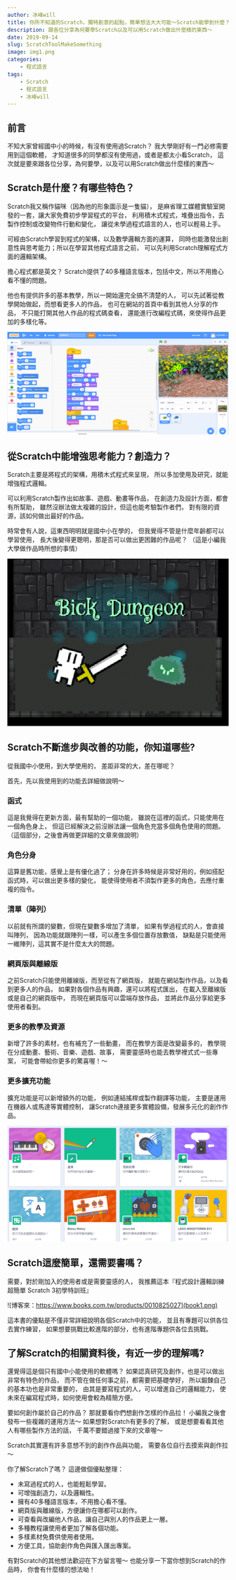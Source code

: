 ```yaml
---
author: 冰峰will
title: 你所不知道的Scratch，獨特創意的起點，簡單想法大大可能～Scratch能學到什麼？實現你的獨特創意，不可不知的創造工具
description: 跟各位分享為何要學Scratch以及可以用Scratch做出什麼樣的東西～
date: 2019-09-14
slug: ScratchToolMakeSomething
image: img1.png
categories:
    - 程式語言
tags: 
    - Scratch
    - 程式語言
    - 冰峰will
---
```


## 前言
不知大家曾經國中小的時候，有沒有使用過Scratch？
我大學剛好有一門必修需要用到這個軟體，
才知道很多的同學都沒有使用過，或者是都太小看Scratch，
這次就是要來跟各位分享，為何要學，以及可以用Scratch做出什麼樣的東西～


## Scratch是什麼？有哪些特色？
Scratch我又稱作貓咪（因為他的形象圖示是一隻貓），
是麻省理工媒體實驗室開發的一套，讓大家免費初步學習程式的平台，
利用積木式程式，堆疊出指令，去製作控制或改變物件行動和變化，
讓從未學過程式語言的人，也可以輕易上手。

可經由Scratch學習到程式的架構，以及數學邏輯方面的運算，
同時也能激發出創意性與思考能力；所以在學習其他程式語言之前，
可以先利用Scratch理解程式方面的邏輯架構。

擔心程式都是英文？
Scratch提供了40多種語言版本，包括中文，所以不用擔心看不懂的問題。

他也有提供許多的基本教學，所以一開始還完全搞不清楚的人，
可以先試著從教學開始做起，而想看更多人的作品，
也可在網站的首頁中看到其他人分享的作品，
不只能打開其他人作品的程式碼查看，
還能進行改編程式碼，來使得作品更加的多樣化等。
 
![圖１：（大學作品之一）](img2.png)


## 從Scratch中能增強思考能力？創造力？
Scratch主要是將程式的架構，用積木式程式來呈現，
所以多加使用及研究，就能增強程式邏輯。

可以利用Scratch製作出如故事、遊戲、動畫等作品，
在創造力及設計方面，都會有所幫助，
雖然沒辦法做太複雜的設計，但這也能考驗製作者們，
對有限的資源，該如何做出最好的作品。

時常會有人說，這東西明明就是國中小在學的，
但我覺得不管是什麼年齡都可以學習使用，
長大後變得更聰明，那是否可以做出更困難的作品呢？
（這是小編我大學做作品時所想的事情）
 
![圖２：（大學作品之一，得了系上第一名的作品）(點擊上方圖片)](gif1.gif)


## Scratch不斷進步與改善的功能，你知道哪些?
從我國中小使用，到大學使用的，
差距非常的大，差在哪呢？

首先，先以我使用到的功能去詳細做說明～

### 函式
這是我覺得在更新方面，最有幫助的一個功能，
雖說在這裡的函式，只能使用在一個角色身上，
但這已經解決之前沒辦法讓一個角色充當多個角色使用的問題。
（這個部分，之後會再做更詳細的文章來做說明）

### 角色分身
這算是舊功能，感覺上是有優化過了；
分身在許多時候是非常好用的，例如搭配函式時，可以做出更多樣的變化，
能使得使用者不須製作更多的角色，去應付重複的指令。

### 清單（陣列）
以前就有所謂的變數，但現在變數多增加了清單，
如果有學過程式的人，會直接叫陣列，
因為功能就跟陣列一樣，可以產生多個位置存放數值，
缺點是只能使用一維陣列，這其實不是什麼太大的問題。

### 網頁版與離線版
之前Scratch只能使用離線版，而至從有了網頁版，
就能在網站製作作品，以及看到更多人的作品，
如果對各個作品有興趣，還可以將程式匯出，
在載入至離線版或是自己的網頁版中，
而現在網頁版可以雲端存放作品，
並將此作品分享給更多使用者看到。

### 更多的教學及資源
新增了許多的素材，也有補充了一些動畫，
而在教學方面是改變最多的，
教學現在分成動畫、藝術、音樂、遊戲、故事，
需要靈感時也能去教學裡式式一些專案，
可能會帶給你更多的驚喜喔！～

### 更多擴充功能
擴充功能是可以新增額外的功能，
例如連結搖桿或製作翻譯等功能，
主要是運用在機器人或馬達等實體控制，
讓Scratch連接更多實體設備，發展多元化的創作作品。

![](img3.png)
 

## Scratch這麼簡單，還需要書嗎？
需要，對於剛加入的使用者或是需要靈感的人，
我推薦這本『程式設計邏輯訓練超簡單 Scratch 3初學特訓班』
 
![博客來：https://www.books.com.tw/products/0010825027](book1.png)

這本書的優點是不僅非常詳細說明各個Scratch中的功能，
並且有專題可以供各位去實作練習，
如果想要挑戰比較進階的部分，也有進階專題供各位去挑戰。


## 了解Scratch的相關資料後，有近一步的理解嗎?
還覺得這是個只有國中小能使用的軟體嗎？
如果認真研究及創作，也是可以做出非常有特色的作品，
而不管在做任何事之前，都需要把基礎學好，
所以鍛鍊自己的基本功也是非常重要的，
由其是要寫程式的人，可以增進自己的邏輯能力，
使未來在編寫程式時，如何使用會較為精簡方便。

要如何創作屬於自己的作品？
那就要看你們想創作怎樣的作品拉！
小編我之後會發布一些複雜的運用方法～
如果想對Scratch有更多的了解，
或是想要看看其他人有哪些製作方法的話，
千萬不要錯過接下來的文章喔～

Scratch其實還有許多意想不到的創作作品與功能，
需要各位自行去摸索與創作拉～

你了解Scratch了嗎？
這邊做個優點整理：
* 未寫過程式的人，也能輕鬆學習。
* 可增強創造力，以及邏輯性。
* 擁有40多種語言版本，不用擔心看不懂。
* 網頁版與離線版，方便讓你在哪都可以創作。
* 可查看與改編他人作品，讓自己與別人的作品更上一層。
* 多種教程讓使用者更加了解各個功能。
* 多樣素材免費供使用者使用。
* 方便工具，協助創作角色與匯入匯出專案。

有對Scratch的其他想法歡迎在下方留言喔～
也能分享一下當你想到Scratch的作品時，
你會有什麼樣的想法呦！

